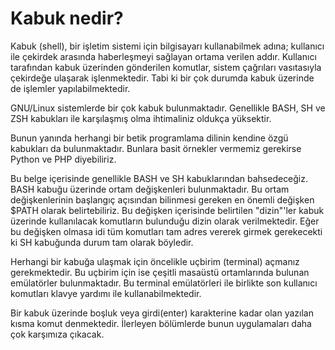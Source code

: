 # Kabuk nedir?

Kabuk \(shell\), bir işletim sistemi için bilgisayarı kullanabilmek adına; kullanıcı ile çekirdek arasında haberleşmeyi sağlayan ortama verilen addır. Kullanıcı tarafından kabuk üzerinden gönderilen komutlar, sistem çağrıları vasıtasıyla çekirdeğe ulaşarak işlenmektedir. Tabi ki bir çok durumda kabuk üzerinde de işlemler yapılabilmektedir.

GNU/Linux sistemlerde bir çok kabuk bulunmaktadır. Genellikle BASH, SH ve ZSH kabukları ile karşılaşmış olma ihtimaliniz oldukça yüksektir. 

Bunun yanında herhangi bir betik programlama dilinin kendine özgü kabukları da bulunmaktadır. Bunlara basit örnekler vermemiz gerekirse Python ve PHP diyebiliriz.

Bu belge içerisinde genellikle BASH ve SH kabuklarından bahsedeceğiz. BASH kabuğu üzerinde ortam değişkenleri bulunmaktadır. Bu ortam değişkenlerinin başlangıç açısından bilinmesi gereken en önemli değişken $PATH olarak belirtebiliriz. Bu değişken içerisinde belirtilen "dizin"'ler kabuk üzerinde kullanılacak komutların bulunduğu dizin olarak verilmektedir. Eğer bu değişken olmasa idi tüm komutları tam adres vererek girmek gerekecekti ki SH kabuğunda durum tam olarak böyledir.

Herhangi bir kabuğa ulaşmak için öncelikle uçbirim \(terminal\) açmanız gerekmektedir. Bu uçbirim için ise çeşitli masaüstü ortamlarında bulunan emülatörler bulunmaktadır. Bu terminal emülatörleri ile birlikte son kullanıcı komutları klavye yardımı ile kullanabilmektedir.

Bir kabuk üzerinde boşluk veya girdi\(enter\) karakterine kadar olan yazılan kısma komut denmektedir. İlerleyen bölümlerde bunun uygulamaları daha çok karşımıza çıkacak.

